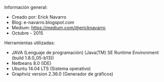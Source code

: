 Información general:
* Creado por: Erick Navarro
* Blog: e-navarro.blogspot.com
* Medium: https://medium.com/@ericknavarro
* Octubre - 2015

Herramientas utilizadas:
* JAVA (Lenguaje de programación) (Java(TM) SE Runtime Environment (build 1.8.0_05-b13))
* Netbeans 8.0 (IDE)
* Ubuntu 14.04 LTS (Sistema operativo)
* Graphviz version 2.36.0 (Generador de gráficos)
